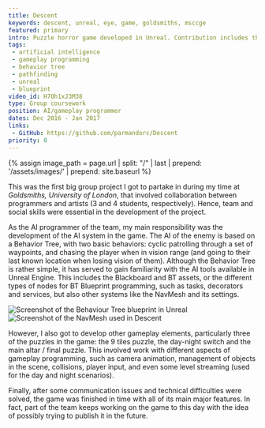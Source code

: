 ```yaml
---
title: Descent
keywords: descent, unreal, eye, game, goldsmiths, msccge
featured: primary
intro: Puzzle horror game developed in Unreal. Contribution includes the development of the AI system and other general gameplay elements.
tags:
 - artificial intelligence
 - gameplay programming
 - behavior tree
 - pathfinding
 - unreal
 - blueprint
video_id: H7Oh1xJ3M38
type: Group coursework
position: AI/gameplay programmer
dates: Dec 2016 - Jan 2017
links: 
 - GitHub: https://github.com/parmandorc/Descent
priority: 0
---
```


{% assign image_path = page.url | split: "/" | last | prepend: '/assets/images/' | prepend: site.baseurl %}

This was the first big group project I got to partake in during my time at _Goldsmiths, University of London_, that involved collaboration between programmers and artists (3 and 4 students, respectively). Hence, team and social skills were essential in the development of the project.

As the AI programmer of the team, my main responsibility was the development of the AI system in the game. The AI of the enemy is based on a Behavior Tree, with two basic behaviors: cyclic patrolling through a set of waypoints, and chasing the player when in vision range (and going to their last known location when losing vision of them). Although the Behavior Tree is rather simple, it has served to gain familiarity with the AI tools available in Unreal Engine. This includes the Blackboard and BT assets, or the different types of nodes for BT Blueprint programming, such as tasks, decorators and services, but also other systems like the NavMesh and its settings.

<div class="image-group">
	<div><img alt="Screenshot of the Behaviour Tree blueprint in Unreal" src="{{image_path}}/behaviorTree.jpg" /></div>
	<div><img alt="Screenshot of the NavMesh used in Descent" src="{{image_path}}/navmesh.jpg" /></div>
</div>

However, I also got to develop other gameplay elements, particularly three of the puzzles in the game: the 9 tiles puzzle, the day-night switch and the main altar / final puzzle. This involved work with different aspects of gameplay programming, such as camera animation, management of objects in the scene, collisions, player input, and even some level streaming (used for the day and night scenarios).

Finally, after some communication issues and technical difficulties were solved, the game was finished in time with all of its main major features. In fact, part of the team keeps working on the game to this day with the idea of possibly trying to publish it in the future.
